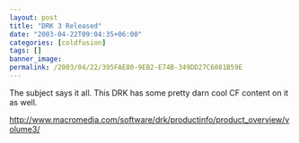```yaml
---
layout: post
title: "DRK 3 Released"
date: "2003-04-22T09:04:35+06:00"
categories: [coldfusion]
tags: []
banner_image: 
permalink: /2003/04/22/395FAE80-9EB2-E74B-349DD27C6081B59E
---
```


The subject says it all. This DRK has some pretty darn cool CF content on it as well.

<a href="http://www.macromedia.com/software/drk/productinfo/product_overview/volume3/">
http://www.macromedia.com/software/drk/productinfo/product_overview/volume3/</a>